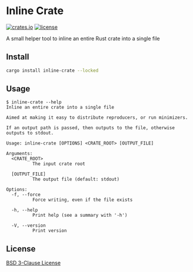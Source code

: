 # Inline Crate

[<img src="https://img.shields.io/badge/inline--crate-blue?logo=rust&label=crates.io" alt="crates.io">](https://crates.io/crates/inline-crate)
[<img src="https://img.shields.io/badge/BSD_3_Clause-blue?logo=opensourceinitiative&label=License" alt="license">](https://github.com/jaybosamiya/inline-crate/blob/main/LICENSE)

A small helper tool to inline an entire Rust crate into a single file

## Install

``` sh
cargo install inline-crate --locked
```

## Usage

``` console
$ inline-crate --help
Inline an entire crate into a single file

Aimed at making it easy to distribute reproducers, or run minimizers.

If an output path is passed, then outputs to the file, otherwise outputs to stdout.

Usage: inline-crate [OPTIONS] <CRATE_ROOT> [OUTPUT_FILE]

Arguments:
  <CRATE_ROOT>
          The input crate root

  [OUTPUT_FILE]
          The output file (default: stdout)

Options:
  -f, --force
          Force writing, even if the file exists

  -h, --help
          Print help (see a summary with '-h')

  -V, --version
          Print version
```

## License

[BSD 3-Clause License](./LICENSE)
